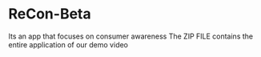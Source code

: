 # ReCon-Beta
Its an app that focuses on consumer awareness
The ZIP FILE contains the entire application of our demo video 
